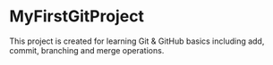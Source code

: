 # MyFirstGitProject
This project is created for learning Git &amp; GitHub basics including add, commit, branching and merge operations.
